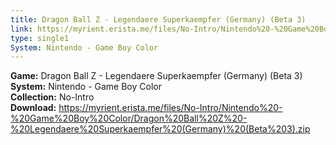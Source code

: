 ```yaml
---
title: Dragon Ball Z - Legendaere Superkaempfer (Germany) (Beta 3)
link: https://myrient.erista.me/files/No-Intro/Nintendo%20-%20Game%20Boy%20Color/Dragon%20Ball%20Z%20-%20Legendaere%20Superkaempfer%20(Germany)%20(Beta%203).zip
type: single1
System: Nintendo - Game Boy Color
---
```

<b>Game:</b> Dragon Ball Z - Legendaere Superkaempfer (Germany) (Beta 3)<br>
<b>System:</b> Nintendo - Game Boy Color<br>
<b>Collection:</b> No-Intro<br>
<b>Download:</b> https://myrient.erista.me/files/No-Intro/Nintendo%20-%20Game%20Boy%20Color/Dragon%20Ball%20Z%20-%20Legendaere%20Superkaempfer%20(Germany)%20(Beta%203).zip
